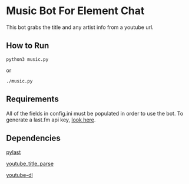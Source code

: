 # Music Bot For Element Chat

This bot grabs the title and any artist info from a youtube url.

## How to Run

`python3 music.py`

or

`./music.py`

## Requirements

All of the fields in config.ini must be populated in order to use the bot. To
generate a last.fm api key, [look here](https://www.last.fm/api/authentication).

## Dependencies

[pylast](https://github.com/pylast/pylast)

[youtube_title_parse](https://github.com/lttkgp/youtube_title_parse)

[youtube-dl](https://github.com/ytdl-org/youtube-dl)
